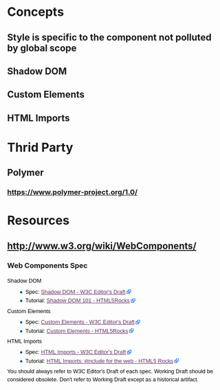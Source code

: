 # Concepts
## Style is specific to the component not polluted by global scope
## Shadow DOM
## Custom Elements
## HTML Imports
# Thrid Party
## Polymer
### https://www.polymer-project.org/1.0/
# Resources
## http://www.w3.org/wiki/WebComponents/
### Web Components Spec
<p style="margin-top: 0.4em; margin-bottom: 0.5em; line-height: 19.2px; color: rgb(0, 0, 0); font-family: sans-serif; font-size: 12.8px;">Shadow DOM</p><ul style="line-height: 19.2px; margin-top: 0.3em; margin-bottom: 0px; margin-left: 1.6em; list-style-image: url(data:image/png;base64,iVBORw0KGgoAAAANSUhEUgAAAAUAAAANAQMAAABb8jbLAAAABlBMVEX///8AUow5QSOjAAAAAXRSTlMAQObYZgAAABNJREFUCB1jYEABBQw/wLCAgQEAGpIDyT0IVcsAAAAASUVORK5CYII=); color: rgb(0, 0, 0); font-family: sans-serif; font-size: 12.8px;"><li style="margin-bottom: 0.1em;">Spec:&nbsp;<a rel="nofollow" class="external text" href="http://w3c.github.io/webcomponents/spec/shadow/" style="color: rgb(102, 51, 102); padding-right: 13px; background: url(data:image/png;base64,iVBORw0KGgoAAAANSUhEUgAAAAoAAAAKCAYAAACNMs+9AAAAVElEQVR42n3PgQkAIAhEUXdqJ3dqJ3e6IoTPUSQcgj4EQ5IlUiLE0Jil3PECXhcHGBhZ8kg4hwxAu3MZeCGeyFnAXp4hqNQPnt7QL0nADpD6wHccLvnAKksq8iiaAAAAAElFTkSuQmCC) 100% 50% no-repeat;" target="_blank">Shadow DOM - W3C Editor's Draft</a></li><li style="margin-bottom: 0.1em;">Tutorial:&nbsp;<a rel="nofollow" class="external text" href="http://www.html5rocks.com/en/tutorials/webcomponents/shadowdom/" style="color: rgb(102, 51, 102); padding-right: 13px; background: url(data:image/png;base64,iVBORw0KGgoAAAANSUhEUgAAAAoAAAAKCAYAAACNMs+9AAAAVElEQVR42n3PgQkAIAhEUXdqJ3dqJ3e6IoTPUSQcgj4EQ5IlUiLE0Jil3PECXhcHGBhZ8kg4hwxAu3MZeCGeyFnAXp4hqNQPnt7QL0nADpD6wHccLvnAKksq8iiaAAAAAElFTkSuQmCC) 100% 50% no-repeat;" target="_blank">Shadow DOM 101 - HTML5Rocks</a></li></ul><p style="margin-top: 0.4em; margin-bottom: 0.5em; line-height: 19.2px; color: rgb(0, 0, 0); font-family: sans-serif; font-size: 12.8px;">Custom Elements</p><ul style="line-height: 19.2px; margin-top: 0.3em; margin-bottom: 0px; margin-left: 1.6em; list-style-image: url(data:image/png;base64,iVBORw0KGgoAAAANSUhEUgAAAAUAAAANAQMAAABb8jbLAAAABlBMVEX///8AUow5QSOjAAAAAXRSTlMAQObYZgAAABNJREFUCB1jYEABBQw/wLCAgQEAGpIDyT0IVcsAAAAASUVORK5CYII=); color: rgb(0, 0, 0); font-family: sans-serif; font-size: 12.8px;"><li style="margin-bottom: 0.1em;">Spec:&nbsp;<a rel="nofollow" class="external text" href="http://w3c.github.io/webcomponents/spec/custom/" style="color: rgb(102, 51, 102); padding-right: 13px; background: url(data:image/png;base64,iVBORw0KGgoAAAANSUhEUgAAAAoAAAAKCAYAAACNMs+9AAAAVElEQVR42n3PgQkAIAhEUXdqJ3dqJ3e6IoTPUSQcgj4EQ5IlUiLE0Jil3PECXhcHGBhZ8kg4hwxAu3MZeCGeyFnAXp4hqNQPnt7QL0nADpD6wHccLvnAKksq8iiaAAAAAElFTkSuQmCC) 100% 50% no-repeat;" target="_blank">Custom Elements - W3C Editor's Draft</a></li><li style="margin-bottom: 0.1em;">Tutorial:&nbsp;<a rel="nofollow" class="external text" href="http://www.html5rocks.com/en/tutorials/webcomponents/customelements/" style="color: rgb(102, 51, 102); padding-right: 13px; background: url(data:image/png;base64,iVBORw0KGgoAAAANSUhEUgAAAAoAAAAKCAYAAACNMs+9AAAAVElEQVR42n3PgQkAIAhEUXdqJ3dqJ3e6IoTPUSQcgj4EQ5IlUiLE0Jil3PECXhcHGBhZ8kg4hwxAu3MZeCGeyFnAXp4hqNQPnt7QL0nADpD6wHccLvnAKksq8iiaAAAAAElFTkSuQmCC) 100% 50% no-repeat;" target="_blank">Custom Elements - HTML5Rocks</a></li></ul><p style="margin-top: 0.4em; margin-bottom: 0.5em; line-height: 19.2px; color: rgb(0, 0, 0); font-family: sans-serif; font-size: 12.8px;">HTML Imports</p><ul style="line-height: 19.2px; margin-top: 0.3em; margin-bottom: 0px; margin-left: 1.6em; list-style-image: url(data:image/png;base64,iVBORw0KGgoAAAANSUhEUgAAAAUAAAANAQMAAABb8jbLAAAABlBMVEX///8AUow5QSOjAAAAAXRSTlMAQObYZgAAABNJREFUCB1jYEABBQw/wLCAgQEAGpIDyT0IVcsAAAAASUVORK5CYII=); color: rgb(0, 0, 0); font-family: sans-serif; font-size: 12.8px;"><li style="margin-bottom: 0.1em;">Spec:&nbsp;<a rel="nofollow" class="external text" href="http://w3c.github.io/webcomponents/spec/imports/" style="color: rgb(102, 51, 102); padding-right: 13px; background: url(data:image/png;base64,iVBORw0KGgoAAAANSUhEUgAAAAoAAAAKCAYAAACNMs+9AAAAVElEQVR42n3PgQkAIAhEUXdqJ3dqJ3e6IoTPUSQcgj4EQ5IlUiLE0Jil3PECXhcHGBhZ8kg4hwxAu3MZeCGeyFnAXp4hqNQPnt7QL0nADpD6wHccLvnAKksq8iiaAAAAAElFTkSuQmCC) 100% 50% no-repeat;" target="_blank">HTML Imports - W3C Editor's Draft</a></li><li style="margin-bottom: 0.1em;">Tutorial:&nbsp;<a rel="nofollow" class="external text" href="http://www.html5rocks.com/en/tutorials/webcomponents/imports/" style="color: rgb(102, 51, 102); padding-right: 13px; background: url(data:image/png;base64,iVBORw0KGgoAAAANSUhEUgAAAAoAAAAKCAYAAACNMs+9AAAAVElEQVR42n3PgQkAIAhEUXdqJ3dqJ3e6IoTPUSQcgj4EQ5IlUiLE0Jil3PECXhcHGBhZ8kg4hwxAu3MZeCGeyFnAXp4hqNQPnt7QL0nADpD6wHccLvnAKksq8iiaAAAAAElFTkSuQmCC) 100% 50% no-repeat;" target="_blank">HTML Imports: #include for the web - HTML5 Rocks</a></li></ul><p style="margin-top: 0.4em; margin-bottom: 0.5em; line-height: 19.2px; color: rgb(0, 0, 0); font-family: sans-serif; font-size: 12.8px;">You should always refer to W3C Editor's Draft of each spec. Working Draft should be considered obsolete. Don't refer to Working Draft except as a historical artifact.</p>
